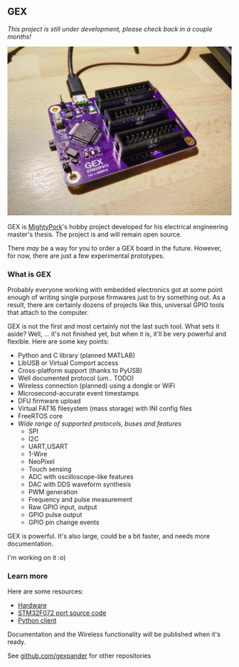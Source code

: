 ## GEX

*This project is still under development, please check back in a couple months!*

![photo](photo.jpg?x)

GEX is [MightyPork](https://www.ondrovo.com/)'s hobby project developed for his 
electrical engineering master's thesis. The project is and will remain open source.

There *may* be a way for you to order a GEX board in the future. However, for now, there are just a few experimental prototypes.

### What is GEX

Probably everyone working with embedded electronics got at some point enough of writing 
single purpose firmwares just to try something out. As a result, there are certainly dozens 
of projects like this, universal GPIO tools that attach to the computer.

GEX is not the first and most certainly not the last such tool. What sets it aside?
Well, ... it's not finished yet, but when it is, it'll be very powerful and flexible. Here are some key points:

- Python and C library (planned MATLAB)
- LibUSB or Virtual Comport access
- Cross-platform support (thanks to PyUSB)
- Well documented protocol (um.. TODO)
- Wireless connection (planned) using a dongle or WiFi
- Microsecond-accurate event timestamps
- DFU firmware upload
- Virtual FAT16 filesystem (mass storage) with INI config files
- FreeRTOS core
- *Wide range of supported protocols, buses and features*
  - SPI
  - I2C
  - UART,USART
  - 1-Wire
  - NeoPixel
  - Touch sensing
  - ADC with oscilloscope-like features
  - DAC with DDS waveform synthesis
  - PWM generation
  - Frequency and pulse measurement
  - Raw GPIO input, output 
  - GPIO pulse output
  - GPIO pin change events

GEX is powerful. It's also large, could be a bit faster, and needs more documentation.

I'm working on it :o)

### Learn more

Here are some resources:

- [Hardware](https://github.com/gexpander/gex-hardware)
- [STM32F072 port source code](https://github.com/gexpander/gex-f072)
- [Python client](https://github.com/gexpander/gex-client-py)

Documentation and the Wireless functionality will be published when it's ready.

See [github.com/gexpander](https://github.com/gexpander) for other repositories
